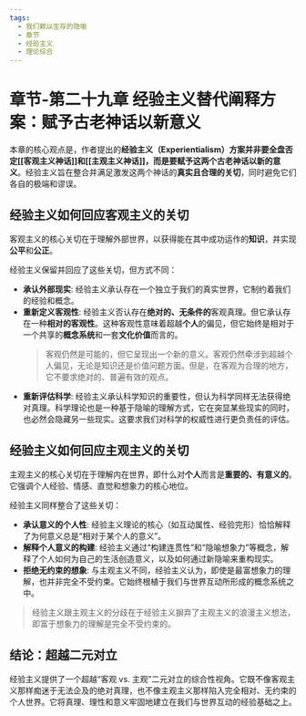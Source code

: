 ```yaml
---
tags:
  - 我们赖以生存的隐喻
  - 章节
  - 经验主义
  - 理论综合
---
```


# 章节-第二十九章 经验主义替代阐释方案：赋予古老神话以新意义

本章的核心观点是，作者提出的**经验主义（Experientialism）**方案并非要全盘否定[[客观主义神话]]和[[主观主义神话]]，而是要**赋予这两个古老神话以新的意义**。经验主义旨在整合并满足激发这两个神话的**真实且合理的关切**，同时避免它们各自的极端和谬误。

## 经验主义如何回应客观主义的关切

客观主义的核心关切在于理解外部世界，以获得能在其中成功运作的**知识**，并实现**公平**和**公正**。

经验主义保留并回应了这些关切，但方式不同：
-   **承认外部现实**: 经验主义承认存在一个独立于我们的真实世界，它制约着我们的经验和概念。
-   **重新定义客观性**: 经验主义否认存在**绝对的、无条件的**客观真理。但它承认存在一种**相对的客观性**。这种客观性意味着超越**个人**的偏见，但它始终是相对于一个共享的**概念系统**和一套**文化价值**而言的。
    > 客观仍然是可能的，但它呈现出一个新的意义。客观仍然牵涉到超越个人偏见，无论是知识还是价值问题方面。但是，在客观为合理的地方，它不要求绝对的、普遍有效的观点。
-   **重新评估科学**: 经验主义承认科学知识的重要性，但认为科学同样无法获得绝对真理。科学理论也是一种基于隐喻的理解方式，它在突显某些现实的同时，也必然会隐藏另一些现实。这要求我们对科学的权威性进行更负责任的评估。

## 经验主义如何回应主观主义的关切

主观主义的核心关切在于理解内在世界，即什么对**个人**而言是**重要的、有意义的**。它强调个人经验、情感、直觉和想象力的核心地位。

经验主义同样整合了这些关切：
-   **承认意义的个人性**: 经验主义理论的核心（如互动属性、经验完形）恰恰解释了为何意义总是“相对于某个人的意义”。
-   **解释个人意义的构建**: 经验主义通过“构建连贯性”和“隐喻想象力”等概念，解释了个人如何为自己的生活创造意义，以及如何通过新隐喻来重构现实。
-   **拒绝无约束的想象**: 与主观主义不同，经验主义认为，即使是最富想象力的理解，也并非完全不受约束。它始终根植于我们与世界互动所形成的概念系统之中。

> 经验主义跟主观主义的分歧在于经验主义摒弃了主观主义的浪漫主义想法，即富于想象力的理解是完全不受约束的。

## 结论：超越二元对立

经验主义提供了一个超越“客观 vs. 主观”二元对立的综合性视角。它既不像客观主义那样痴迷于无法企及的绝对真理，也不像主观主义那样陷入完全相对、无约束的个人世界。它将真理、理性和意义牢固地建立在我们与世界互动的经验基础之上。